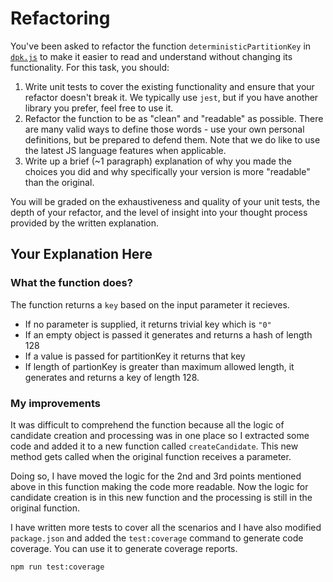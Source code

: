 # Refactoring

You've been asked to refactor the function `deterministicPartitionKey` in [`dpk.js`](dpk.js) to make it easier to read and understand without changing its functionality. For this task, you should:

1. Write unit tests to cover the existing functionality and ensure that your refactor doesn't break it. We typically use `jest`, but if you have another library you prefer, feel free to use it.
2. Refactor the function to be as "clean" and "readable" as possible. There are many valid ways to define those words - use your own personal definitions, but be prepared to defend them. Note that we do like to use the latest JS language features when applicable.
3. Write up a brief (~1 paragraph) explanation of why you made the choices you did and why specifically your version is more "readable" than the original.

You will be graded on the exhaustiveness and quality of your unit tests, the depth of your refactor, and the level of insight into your thought process provided by the written explanation.

## Your Explanation Here
### What the function does?
The function returns a `key` based on the input parameter it recieves. 
- If no parameter is supplied, it returns trivial key which is `"0"`
- If an empty object is passed it generates and returns a hash of length 128
- If a value is passed for partitionKey it returns that key
- If length of partionKey is greater than maximum allowed length, it generates and returns a key of length 128.

### My improvements
It was difficult to comprehend the function because all the logic of candidate creation and processing was in one place so I extracted some code and added it to a new function called `createCandidate`. This new method gets called when the original function receives a parameter. 

Doing so, I have moved the logic for the 2nd and 3rd points mentioned above in this function making the code more readable. Now the logic for candidate creation is in this new function and the processing is still in the original function.

I have written more tests to cover all the scenarios and I have also modified `package.json` and added the `test:coverage` command to generate code coverage. You can use it to generate coverage reports.

`npm run test:coverage`
